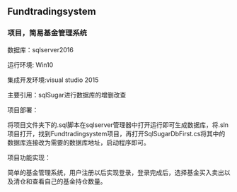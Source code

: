 ## 							Fundtradingsystem

### 项目，简易基金管理系统

数据库：sqlserver2016

运行环境: Win10

集成开发环境:visual studio 2015

主要引用：sqlSugar进行数据库的增删改查

项目部署：

​		将项目文件夹下的.sql脚本在sqlserver管理器中打开运行即可生成数据库，将.sln项目打开，找到Fundtradingsystem项目，再打开SqlSugarDbFirst.cs将其中的数据库连接改为需要的数据库地址，启动程序即可。

项目功能实现：

​		简单的基金管理系统，用户注册以后实现登录，登录完成后，选择基金买入卖出以及清仓和查看自己的基金持仓数量。